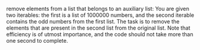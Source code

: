 remove elements from a list that belongs to an auxiliary list:
You are given two iterables: the first is a list of 1000000 numbers, and the second iterable contains the odd numbers from the first list. The task is to remove the elements that are present in the second list from the original list. Note that efficiency is of utmost importance, and the code should not take more than one second to complete.
